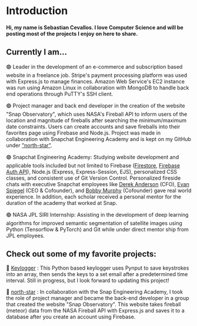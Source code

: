 # Introduction

#### Hi, my name is Sebastian Cevallos. I love Computer Science and will be posting most of the projects I enjoy on here to share.

## Currently I am...

🟢 Leader in the development of an e-commerce and subscription based website in a freelance job. Stripe's payment processing platform was used with Express.js to manage finances. Amazon Web Service's EC2 instance was run using Amazon Linux in collaboration with MongoDB to handle back end operations through PuTTY's SSH client.

🟢 Project manager and back end developer in the creation of the website "Snap Observatory", which uses NASA's Fireball API to inform users of the location and magnitude of fireballs after searching the minimum/maximum date constraints. Users can create accounts and save fireballs into their favorites page using Firebase and Node.js. Project was made in collaboration with Snapchat Engineering Academy and is kept on my GitHub under ["north-star"](https://github.com/Sebastian-git/north-star).

🟢 Snapchat Engineering Academy: Studying website development and applicable tools included but not limited to Firebase ([Firestore](https://firebase.google.com/docs/firestore), [Firebase Auth API](https://firebase.google.com/docs/auth)), Node.js (Express, Express-Session, EJS), personalized CSS classes, and consistent use of Git Version Control. Personalized fireside chats with executive Snapchat employees like [Derek Anderson](https://www.cnbc.com/2019/05/20/snap-names-derek-andersen-as-cfo.html#:~:text=Snap%20on%20Monday%20announced%20the,for%20less%20than%20a%20year.) (CFO), [Evan Spiegel](https://www.forbes.com/profile/evan-spiegel/#374ac06d529c) (CEO & Cofounder), and [Bobby Murphy](https://www.forbes.com/profile/bobby-murphy/#9fb00cc37ba5) (Cofounder) gave real world experience. In addition, each scholar received a personal mentor for the duration of the academy that worked at Snap.

🟢 NASA JPL SIRI Internship: Assisting in the development of deep learning algorithms for improved semantic segmentation of satellite images using Python (Tensorflow & PyTorch) and Git while under direct mentor ship from JPL employees.


## Check out some of my favorite projects:

💚 [Keylogger](https://github.com/Sebastian-git/KeyLogger) : This Python based keylogger uses Pynput to save keystrokes into an array, then sends the keys to a set email after a predetermined time interval. Still in progress, but I look forward to updating this project!

💚 [north-star](https://github.com/Sebastian-git/north-star) : In collaboration with the Snap Engineering Academy, I took the role of project manager and became the back-end developer in a group that created the website "Snap Observatory". This website takes fireball (meteor) data from the NASA Fireball API with Express.js and saves it to a database after you create an account using Firebase.
